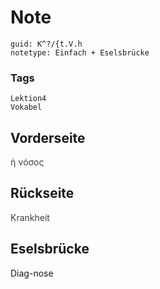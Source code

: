 # Note
```
guid: K^?/{t.V.h
notetype: Einfach + Eselsbrücke
```

### Tags
```
Lektion4
Vokabel
```

## Vorderseite
<span style="color: rgb(62, 62, 62);">ἡ νόσος</span>

## Rückseite
<span style="color: rgb(62, 62, 62);">Krankheit</span>

## Eselsbrücke
Diag-nose
